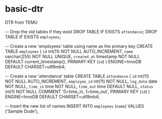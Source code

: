 # basic-dtr
DTR from TEMU


-- Drop the old tables if they exist
DROP TABLE IF EXISTS `attendance`;
DROP TABLE IF EXISTS `employees`;

-- Create a new 'employees' table using name as the primary key
CREATE TABLE `employees` (
  `id` int(11) NOT NULL AUTO_INCREMENT,
  `name` varchar(255) NOT NULL UNIQUE,
  `created_at` timestamp NOT NULL DEFAULT current_timestamp(),
  PRIMARY KEY (`id`)
) ENGINE=InnoDB DEFAULT CHARSET=utf8mb4;

-- Create a new 'attendance' table
CREATE TABLE `attendance` (
  `id` int(11) NOT NULL AUTO_INCREMENT,
  `employee_id` int(11) NOT NULL,
  `log_date` date NOT NULL,
  `time_in` time NOT NULL,
  `time_out` time DEFAULT NULL,
  `status` int(1) NOT NULL COMMENT '0=time_in, 1=time_out',
  PRIMARY KEY (`id`)
) ENGINE=InnoDB DEFAULT CHARSET=utf8mb4;

-- Insert the new list of names
INSERT INTO `employees` (`name`) VALUES
('Sample Dude'),
